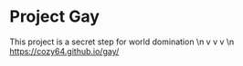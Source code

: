 # Project Gay
This project is a secret step for world domination \n
v v v \n
https://cozy64.github.io/gay/
